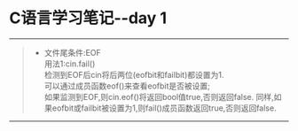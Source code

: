 # C语言学习笔记--day 1
***
>* 文件尾条件:EOF  
用法1:cin.fail()  
检测到EOF后cin将后两位(eofbit和failbit)都设置为1.  
可以通过成员函数eof()来查看eofbit是否被设置;  
如果监测到EOF,则cin.eof()将返回bool值true,否则返回false.
同样,如果eofbit或failbit被设置为1,则fail()成员函数返回true,否则返回false.
***
